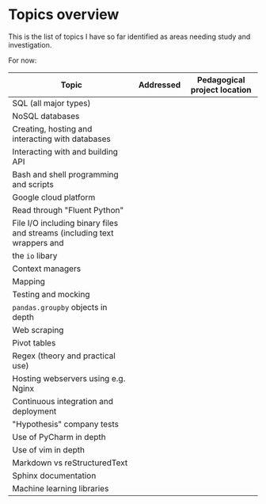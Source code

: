 # Topics overview
This is the list of topics I have so far identified as areas needing study 
and investigation.

For now:

| Topic              | Addressed| Pedagogical project location |
| ------------------ | ---------| ---------------------------- |
| SQL (all major types) |
| NoSQL databases
| Creating, hosting and interacting with databases
| Interacting with and building API | 
| Bash and shell programming and scripts |
| Google cloud platform |
| Read through "Fluent Python" |
| File I/O including binary files and streams (including text wrappers and 
the `io` libary |
| Context managers |
| Mapping |
| Testing and mocking |
| `pandas.groupby` objects in depth |
| Web scraping | 
| Pivot tables |
| Regex (theory and practical use) |
| Hosting webservers using e.g. Nginx |
| Continuous integration and deployment |
| "Hypothesis" company tests |
| Use of PyCharm in depth |
| Use of vim in depth |
| Markdown vs reStructuredText |
| Sphinx documentation |
| Machine learning libraries |
